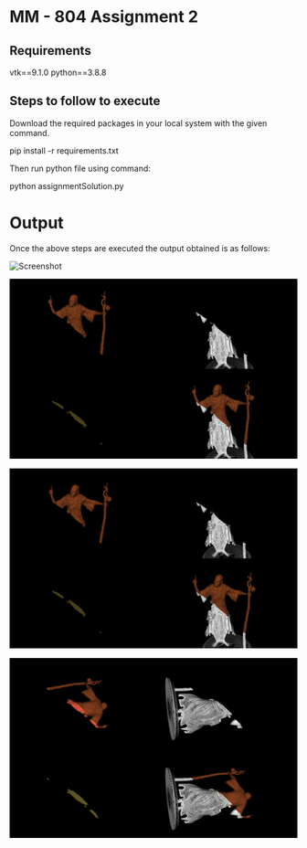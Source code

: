 # MM - 804 Assignment 2

## Requirements
vtk==9.1.0
python==3.8.8

## Steps to follow to execute
Download the required packages in your local system with the given command.

pip install -r requirements.txt

Then run python file using command:

python assignmentSolution.py

# Output
Once the above steps are executed the output obtained is as follows:

![Screenshot](output.png)

![Screenshot](output_2.png)

![Screenshot](output_3.png)

![Screenshot](output_4.png)
